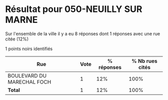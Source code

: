 # Résultat pour 050-NEUILLY SUR MARNE

Sur l'ensemble de la ville il y a eu 8 réponses dont 1 réponses avec une rue citée (12%)

1 points noirs identifiés

| Rue | Vote | % réponses | % Nb rues cités|
|-----|------|------------|----------------|
| BOULEVARD DU MARECHAL FOCH | 1 | 12% | 100%|
| **Total** | 1 | 12% | 100%|
